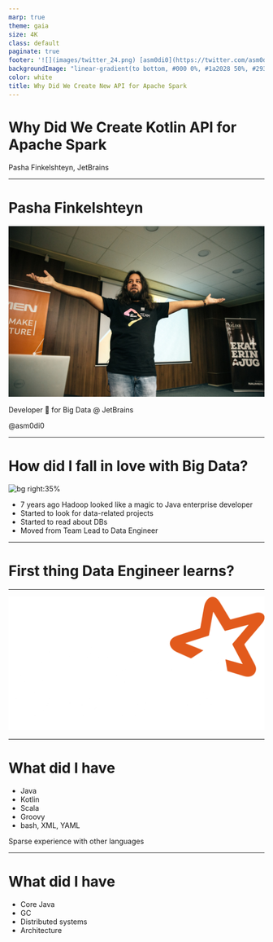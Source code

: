 ```yaml
---
marp: true
theme: gaia
size: 4K
class: default
paginate: true
footer: '![](images/twitter_24.png) [asm0di0](https://twitter.com/asm0di0)'
backgroundImage: "linear-gradient(to bottom, #000 0%, #1a2028 50%, #293845 100%)"
color: white
title: Why Did We Create New API for Apache Spark
---
```

<!--
_class: lead
_paginate: false
_footer: ""
-->

<style>
footer {
    display: table
}
.hljs-variable { color: lightblue }
.hljs-string { color: lightgreen }
.hljs-params { color: lightpink }
</style>

# Why Did We Create Kotlin API for Apache Spark

Pasha Finkelshteyn, JetBrains

---

<!-- _class: lead -->
# Pasha Finkelshteyn

![bg brightness:40%](images/asm0dey.jpg)

Developer :avocado: for Big Data @ JetBrains

@asm0di0

---

# How did I fall in love with Big Data?

![bg right:35%](https://source.unsplash.com/iwFWEYMSVoI)

- 7 years ago Hadoop looked like a magic to Java enterprise developer
- Started to look for data-related projects
- Started to read about DBs
- Moved from Team Lead to Data Engineer

---
<!-- _class: lead -->
# <!-- fit --> First thing Data Engineer learns?

---

![bg fit](images/spark.png)

---

# What did I have

- Java
- Kotlin
- Scala
- Groovy
- bash, XML, YAML

Sparse experience with other languages

---

# What did I have

- Core Java
- GC
- Distributed systems
- Architecture